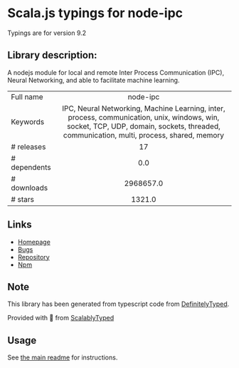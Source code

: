 
# Scala.js typings for node-ipc

Typings are for version 9.2

## Library description:
A nodejs module for local and remote Inter Process Communication (IPC), Neural Networking, and able to facilitate machine learning.

|                    |                 |
| ------------------ | :-------------: |
| Full name          | node-ipc |
| Keywords           | IPC, Neural Networking, Machine Learning, inter, process, communication, unix, windows, win, socket, TCP, UDP, domain, sockets, threaded, communication, multi, process, shared, memory |
| # releases         | 17 |
| # dependents       | 0.0 |
| # downloads        | 2968657.0 |
| # stars            | 1321.0 |

## Links
- [Homepage](http://riaevangelist.github.io/node-ipc/)
- [Bugs](https://github.com/RIAEvangelist/node-ipc/issues)
- [Repository](https://github.com/RIAEvangelist/node-ipc)
- [Npm](https://www.npmjs.com/package/node-ipc)
    


## Note
This library has been generated from typescript code from [DefinitelyTyped](https://definitelytyped.org).

Provided with :purple_heart: from [ScalablyTyped](https://github.com/oyvindberg/ScalablyTyped)

## Usage
See [the main readme](../../readme.md) for instructions.


